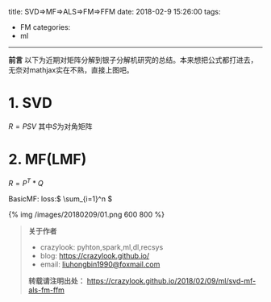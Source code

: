 title: SVD=>MF=>ALS=>FM=>FFM
date: 2018-02-9 15:26:00
tags:
- FM
categories:
- ml

---
**前言**
以下为近期对矩阵分解到银子分解机研究的总结。本来想把公式都打进去，无奈对mathjax实在不熟，直接上图吧。


# 1. SVD
$R=PSV$
其中$S$为对角矩阵

# 2. MF(LMF)
$R=P^T*Q$

BasicMF:
loss:$ \sum_{i=1}^n $

{% img /images/20180209/01.png 600 800 %}



<!--more-->
>**关于作者**
>- crazylook: pyhton,spark,ml,dl,recsys
>- blog: https://crazylook.github.io/
>- email: liuhongbin1990@foxmail.com
>
>**转载请注明出处：**
>https://crazylook.github.io/2018/02/09/ml/svd-mf-als-fm-ffm
